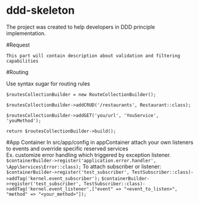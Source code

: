# ddd-skeleton

The project was created to help developers in DDD principle implementation. 

#Request

````
This part will contain description about validation and filtering capabilities
````  

#Routing

Use syntax sugar for routing rules

````
$routesCollectionBuilder = new RouteCollectionBuilder();

$routesCollectionBuilder->addCRUD('/restaurants', Restaurant::class);

$routesCollectionBuilder->addGET('you/url', 'YouService', 'youMethod');

return $routesCollectionBuilder->build();

````

#App Container
In src/app/config in appContainer attach your own listeners to events and override specific reserved services <br/>
Ex. customize error handling which triggered by exception listener.
```$containerBuilder->register('application.error.handler', \App\Services\Error::class);```
To attach subscriber or listener:<br/>
```$containerBuilder->register('test_subscriber', TestSubscriber::class)->addTag('kernel.event_subscriber');```
```$containerBuilder->register('test_subscriber', TestSubscriber::class)->addTag('kernel.event_listener',["event" => "<event_to_listen>", "method" => "<your_method>"]);```